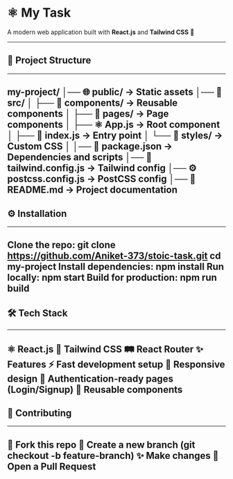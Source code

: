 # ⚛️ My Task

A modern web application built with **React.js** and **Tailwind CSS** 🚀  

---

## 📂 Project Structure
---
my-project/
│── 🌐 public/ -> Static assets
│── 📁 src/
│ ├── 🧩 components/ -> Reusable components
│ ├── 📄 pages/ -> Page components
│ ├── ⚛️ App.js -> Root component
│ ├── 🚀 index.js -> Entry point
│ └── 🎨 styles/ -> Custom CSS
│
│── 📑 package.json -> Dependencies and scripts
│── 🎨 tailwind.config.js -> Tailwind config
│── ⚙️ postcss.config.js -> PostCSS config
│── 📘 README.md -> Project documentation
---

## ⚙️ Installation
---
Clone the repo:
git clone https://github.com/Aniket-373/stoic-task.git
cd my-project
Install dependencies:
npm install
Run locally:
npm start
Build for production:
npm run build
---

## 🛠️ Tech Stack
---
⚛️ React.js
🎨 Tailwind CSS
🛤️ React Router
✨ Features
⚡ Fast development setup
📱 Responsive design
🔑 Authentication-ready pages (Login/Signup)
🧩 Reusable components
---

## 🤝 Contributing
---
🍴 Fork this repo
🌿 Create a new branch (git checkout -b feature-branch)
✨ Make changes
🚀 Open a Pull Request
---


